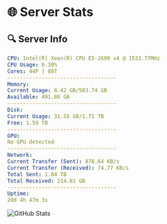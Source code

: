 # 🌐 Server Stats
## 🔍 Server Info
```yaml
CPU: Intel(R) Xeon(R) CPU E5-2699 v4 @ 1533.77MHz
CPU Usage: 6.30%
Cores: 44P | 88T
-----------------------------------
Memory:
Current Usage: 8.42 GB/503.74 GB
Available: 491.86 GB
-----------------------------------
Disk:
Current Usage: 31.55 GB/1.71 TB
Free: 1.59 TB
-----------------------------------
GPU:
No GPU detected
-----------------------------------
Network:
Current Transfer (Sent): 878.64 KB/s
Current Transfer (Received): 74.77 KB/s
Total Sent: 1.04 TB
Total Received: 214.81 GB
-----------------------------------
Uptime:
20d 4h 47m 3s
```
![GitHub Stats](https://img.shields.io/badge/Updated-2025-05-09_21:55:51-blue)